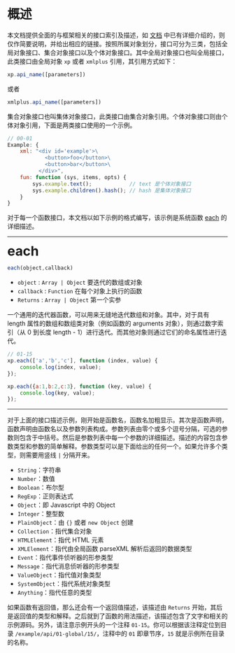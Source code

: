# 概述

本文档提供全面的与框架相关的接口索引及描述，如 [文档](/docs) 中已有详细介绍的，则仅作简要说明，并给出相应的链接。按照所属对象划分，接口可分为三类，包括全局对象接口、集合对象接口以及个体对象接口。其中全局对象接口也叫全局接口，此类接口由全局对象 `xp` 或者 `xmlplus` 引用，其引用方式如下：

```js
xp.api_name([parameters])
```

或者

```js
xmlplus.api_name([parameters])
```

集合对象接口也叫集体对象接口，此类接口由集合对象引用。个体对象接口则由个体对象引用，下面是两类接口使用的一个示例。

```js
// 00-01
Example: {
    xml: "<div id='example'>\
            <button>foo</button>\
            <button>bar</button>\
          </div>",
    fun: function (sys, items, opts) {
        sys.example.text();            // text 是个体对象接口
        sys.example.children().hash(); // hash 是集体对象接口
    }
}
```

对于每一个函数接口，本文档以如下示例的格式编写，该示例是系统函数 [each](/api#全局-each) 的详细描述。

<hr/>

<b style="font-size:30px;">each</b>

```js
each(object,callback)
```

- `object` : `Array | Object` 要迭代的数组或对象
- `callback` : `Function` 在每个对象上执行的函数
- `Returns` : `Array | Object` 第一个实参

一个通用的迭代器函数，可以用来无缝地迭代数组和对象。其中，对于具有 length 属性的数组和数组类对象（例如函数的 arguments 对象），则通过数字索引（从 0 到长度 length - 1）进行迭代。而其他对象则通过它们的命名属性进行迭代。

```js
// 01-15
xp.each(['a','b','c'], function (index, value) {
    console.log(index, value);
});

xp.each({a:1,b:2,c:3}, function (key, value) {
    console.log(key, value);
});
```

<hr/>

对于上面的接口描述示例，刚开始是函数名，函数名加粗显示。其次是函数声明，函数声明由函数名以及参数列表构成。参数列表由零个或多个逗号分隔，可选的参数则包含于中括号。然后是参数列表中每一个参数的详细描述。描述的内容包含参数类型和参数的简单解释。参数类型可以是下面给出的任何一个。如果允许多个类型，则需要用竖线 `|` 分隔开来。

- `String`：字符串
- `Number`：数值
- `Boolean`：布尔型
- `RegExp`：正则表达式
- `Object`：即 Javascript 中的 Object
- `Integer`：整型数
- `PlainObject`：由 `{}` 或者 `new Object` 创建
- `Collection`：指代集合对象
- `HTMLElement`：指代 HTML 元素
- `XMLElement`：指代由全局函数 parseXML 解析后返回的数据类型
- `Event`：指代事件侦听器的形参类型
- `Message`：指代消息侦听器的形参类型
- `ValueObject`：指代值对象类型
- `SystemObject`：指代系统对象类型
- `Anything`：指代任意的类型

如果函数有返回值，那么还会有一个返回值描述，该描述由 `Returns` 开始，其后是返回值的类型和解释。之后就到了函数的用法描述，该描述包含了文字和相关的示例源码。另外，请注意示例开头的一个注释 `01-15`。你可以根据该注释定位到目录 `/example/api/01-global/15/`，注释中的 `01` 即章节序，`15` 就是示例所在目录的名称。